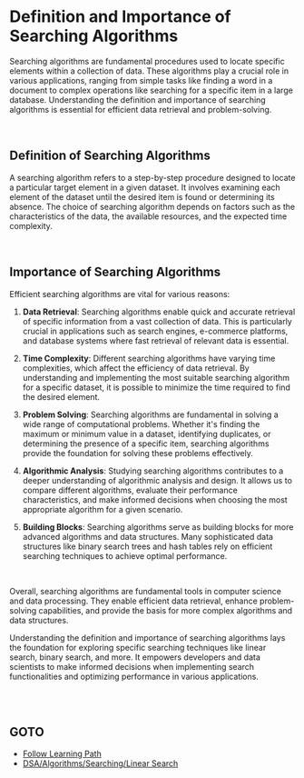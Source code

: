 # Definition and Importance of Searching Algorithms

Searching algorithms are fundamental procedures used to locate specific elements within a collection of data. These algorithms play a crucial role in various applications, ranging from simple tasks like finding a word in a document to complex operations like searching for a specific item in a large database. Understanding the definition and importance of searching algorithms is essential for efficient data retrieval and problem-solving.

<br>

## Definition of Searching Algorithms

A searching algorithm refers to a step-by-step procedure designed to locate a particular target element in a given dataset. It involves examining each element of the dataset until the desired item is found or determining its absence. The choice of searching algorithm depends on factors such as the characteristics of the data, the available resources, and the expected time complexity.

<br>

## Importance of Searching Algorithms

Efficient searching algorithms are vital for various reasons:

1. **Data Retrieval**: Searching algorithms enable quick and accurate retrieval of specific information from a vast collection of data. This is particularly crucial in applications such as search engines, e-commerce platforms, and database systems where fast retrieval of relevant data is essential.

2. **Time Complexity**: Different searching algorithms have varying time complexities, which affect the efficiency of data retrieval. By understanding and implementing the most suitable searching algorithm for a specific dataset, it is possible to minimize the time required to find the desired element.

3. **Problem Solving**: Searching algorithms are fundamental in solving a wide range of computational problems. Whether it's finding the maximum or minimum value in a dataset, identifying duplicates, or determining the presence of a specific item, searching algorithms provide the foundation for solving these problems effectively.

4. **Algorithmic Analysis**: Studying searching algorithms contributes to a deeper understanding of algorithmic analysis and design. It allows us to compare different algorithms, evaluate their performance characteristics, and make informed decisions when choosing the most appropriate algorithm for a given scenario.

5. **Building Blocks**: Searching algorithms serve as building blocks for more advanced algorithms and data structures. Many sophisticated data structures like binary search trees and hash tables rely on efficient searching techniques to achieve optimal performance.

<br>

Overall, searching algorithms are fundamental tools in computer science and data processing. They enable efficient data retrieval, enhance problem-solving capabilities, and provide the basis for more complex algorithms and data structures.

Understanding the definition and importance of searching algorithms lays the foundation for exploring specific searching techniques like linear search, binary search, and more. It empowers developers and data scientists to make informed decisions when implementing search functionalities and optimizing performance in various applications.

<br>
<br>

## GOTO
- [Follow Learning Path]()
- [DSA/Algorithms/Searching/Linear Search](README.md)

